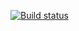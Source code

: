 [![Build status](https://ci.appveyor.com/api/projects/status/8ndty1t8kd65pmmy?svg=true)](https://ci.appveyor.com/project/Leferchian/javaautoles3)

